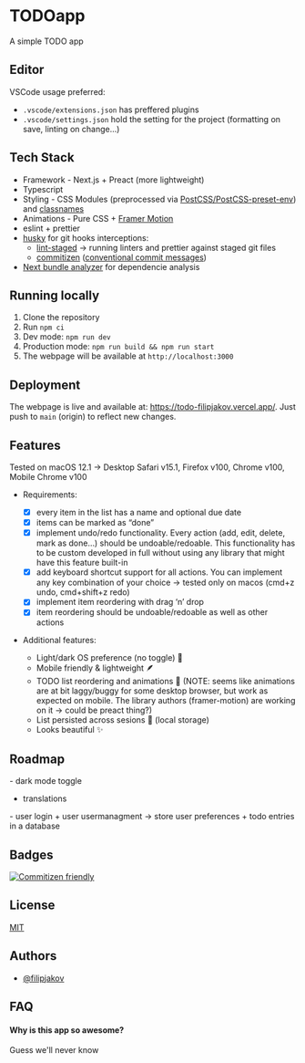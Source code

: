 # TODOapp

A simple TODO app

## Editor

VSCode usage preferred:

- `.vscode/extensions.json` has preffered plugins
- `.vscode/settings.json` hold the setting for the project (formatting on save, linting on change...)

## Tech Stack

- Framework - Next.js + Preact (more lightweight)
- Typescript
- Styling - CSS Modules (preprocessed via [PostCSS/PostCSS-preset-env](https://github.com/csstools/postcss-plugins/tree/main/plugin-packs/postcss-preset-env)) and [classnames](https://github.com/JedWatson/classnames)
- Animations - Pure CSS + [Framer Motion](https://www.framer.com/docs/)
- eslint + prettier
- [husky](https://github.com/typicode/husky) for git hooks interceptions:
  - [lint-staged](https://github.com/okonet/lint-staged) -> running linters and prettier against staged git files
  - [commitizen](https://github.com/commitizen/cz-cli) ([conventional commit messages](https://www.conventionalcommits.org/en/v1.0.0/))
- [Next bundle analyzer](https://www.npmjs.com/package/@next/bundle-analyzer) for dependencie analysis

## Running locally

1. Clone the repository
2. Run `npm ci`
3. Dev mode: `npm run dev`
4. Production mode: `npm run build && npm run start`
5. The webpage will be available at `http://localhost:3000`

## Deployment

The webpage is live and available at: https://todo-filipjakov.vercel.app/. Just push to `main` (origin) to reflect new changes.

## Features

Tested on macOS 12.1 -> Desktop Safari v15.1, Firefox v100, Chrome v100, Mobile Chrome v100

- Requirements:

  - [x] every item in the list has a name and optional due date
  - [x] items can be marked as “done”
  - [x] implement undo/redo functionality. Every action (add, edit, delete, mark as done…) should be undoable/redoable. This functionality has to be custom developed in full without using any library that might have this feature built-in
  - [x] add keyboard shortcut support for all actions. You can implement any key combination of your choice -> tested only on macos (cmd+z undo, cmd+shift+z redo)
  - [x] implement item reordering with drag ‘n’ drop
  - [x] item reordering should be undoable/redoable as well as other actions

- Additional features:
  - Light/dark OS preference (no toggle) 🌙
  - Mobile friendly & lightweight 🪶
  - TODO list reordering and animations 💫 (NOTE: seems like animations are at bit laggy/buggy for some desktop browser, but work as expected on mobile. The library authors (framer-motion) are working on it -> could be preact thing?)
  - List persisted across sesions 💾 (local storage)
  - Looks beautiful ✨

## Roadmap

- dark mode toggle

- translations

- user login + user usermanagment -> store user preferences + todo entries in a database

## Badges

[![Commitizen friendly](https://img.shields.io/badge/commitizen-friendly-brightgreen.svg)](http://commitizen.github.io/cz-cli/)

## License

[MIT](https://choosealicense.com/licenses/mit/)

## Authors

- [@filipjakov](https://www.github.com/octokatherine)

## FAQ

#### Why is this app so awesome?

Guess we'll never know
